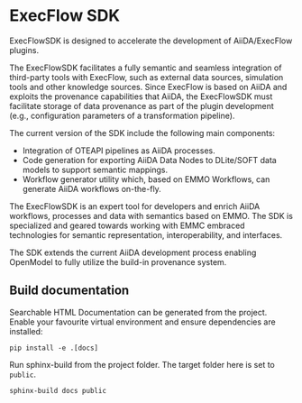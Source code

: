 # ExecFlow SDK

ExecFlowSDK is designed to accelerate the development of AiiDA/ExecFlow plugins.

The ExecFlowSDK facilitates a fully semantic and seamless integration of third-party tools with ExecFlow, such as external data sources, simulation tools and other knowledge sources. Since ExecFlow is based on AiiDA and exploits the provenance capabilities that AiiDA, the ExecFlowSDK must facilitate storage of data provenance as part of the plugin development (e.g., configuration parameters of a transformation pipeline).

The current version of the SDK include the following main components:

* Integration of OTEAPI pipelines as AiiDA processes.
* Code generation for exporting AiiDA Data Nodes to DLite/SOFT data models to support semantic mappings.
* Workflow generator utility which, based on EMMO Workflows, can generate AiiDA workflows on-the-fly.

The ExecFlowSDK is an expert tool for developers and enrich AiiDA workflows, processes and data with semantics based on EMMO. The SDK is specialized and geared towards working with EMMC embraced technologies for semantic representation, interoperability, and interfaces.

The SDK extends the current AiiDA development process enabling OpenModel to fully utilize the build-in provenance system.

## Build documentation

Searchable HTML Documentation can be generated from the project.
Enable your favourite virtual environment and ensure dependencies are installed:

```shell
pip install -e .[docs]
```

Run sphinx-build from the project folder.
The target folder here is set to `public`.

```shell
sphinx-build docs public
```
